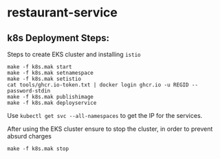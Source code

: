 # restaurant-service

## k8s Deployment Steps:
Steps to create EKS cluster and installing `istio`
```
make -f k8s.mak start
make -f k8s.mak setnamespace
make -f k8s.mak setistio
cat tools/ghcr.io-token.txt | docker login ghcr.io -u REGID --password-stdin
make -f k8s.mak publishimage
make -f k8s.mak deployservice
```
Use `kubectl get svc --all-namespaces` to get the IP for the services.

After using the EKS cluster ensure to stop the cluster, in order to prevent absurd charges
```
make -f k8s.mak stop
```
